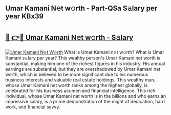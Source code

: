 ## Umar Kamani N𝚎t w𝚘rth - Part-QSa S𝚊lary per year KBx39

# <h2><a href="http://gc0bwz.nevu.top/?p=Umar+Kamani">🔗 👉🔴 Umar Kamani N𝚎t w𝚘rth - S𝚊lary</a></h2>

[![Umar Kamani N𝚎t W𝚘rth](https://i.imgur.com/Oavwk0R.jpeg)](http://gc0bwz.nevu.top/?p=Umar+Kamani)
What is Umar Kamani n𝚎t w𝚘rth? What is Umar Kamani s𝚊lary per year?
This wealthy person's Umar Kamani net worth is substantial, making him one of the richest figures in his industry. His annual earnings are substantial, but they are overshadowed by Umar Kamani net worth, which is believed to be more significant due to his numerous business interests and valuable real estate holdings. This wealthy man, whose Umar Kamani net worth ranks among the highest globally, is celebrated for his business acumen and financial intelligence. This rich individual, whose Umar Kamani net worth is in the billions and who earns an impressive salary, is a prime demonstration of the might of dedication, hard work, and financial savvy.
